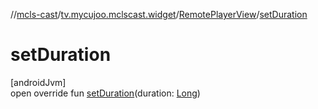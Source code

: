 //[mcls-cast](../../../index.md)/[tv.mycujoo.mclscast.widget](../index.md)/[RemotePlayerView](index.md)/[setDuration](set-duration.md)

# setDuration

[androidJvm]\
open override fun [setDuration](set-duration.md)(duration: [Long](https://kotlinlang.org/api/latest/jvm/stdlib/kotlin/-long/index.html))
